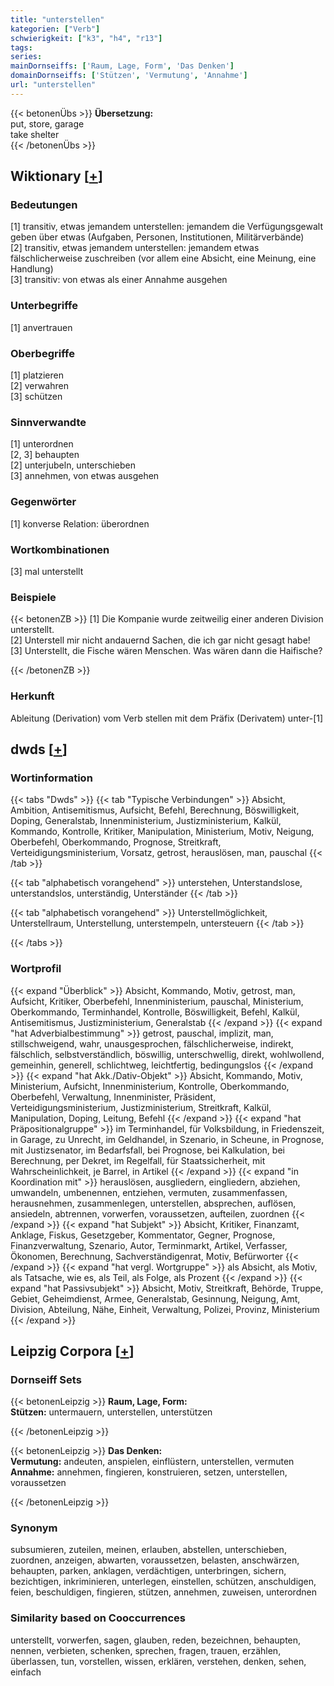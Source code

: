 ```yaml
---
title: "unterstellen"
kategorien: ["Verb"]
schwierigkeit: ["k3", "h4", "r13"]
tags:
series:
mainDornseiffs: ['Raum, Lage, Form', 'Das Denken']
domainDornseiffs: ['Stützen', 'Vermutung', 'Annahme']
url: "unterstellen"
---
```


{{< betonenÜbs >}}
**Übersetzung:**  
put, store, garage  
take shelter  
{{< /betonenÜbs >}}

## Wiktionary [[+](https://de.wiktionary.org/wiki/unterstellen)]

### Bedeutungen
[1] transitiv, etwas jemandem unterstellen: jemandem die Verfügungsgewalt geben über etwas (Aufgaben, Personen, Institutionen, Militärverbände)  
[2] transitiv, etwas jemandem unterstellen: jemandem etwas fälschlicherweise zuschreiben (vor allem eine Absicht, eine Meinung, eine Handlung)  
[3] transitiv: von etwas als einer Annahme ausgehen  

### Unterbegriffe
[1] anvertrauen  

### Oberbegriffe
[1] platzieren  
[2] verwahren  
[3] schützen  

### Sinnverwandte
[1] unterordnen  
[2, 3] behaupten  
[2] unterjubeln, unterschieben  
[3] annehmen, von etwas ausgehen  

### Gegenwörter
[1] konverse Relation: überordnen  

### Wortkombinationen
[3] mal unterstellt  

### Beispiele
{{< betonenZB >}}
[1] Die Kompanie wurde zeitweilig einer anderen Division unterstellt.  
[2] Unterstell mir nicht andauernd Sachen, die ich gar nicht gesagt habe!  
[3] Unterstellt, die Fische wären Menschen. Was wären dann die Haifische?  

{{< /betonenZB >}}
### Herkunft
Ableitung (Derivation) vom Verb stellen mit dem Präfix (Derivatem) unter-[1]  



## dwds [[+](https://www.dwds.de/wb/unterstellen)]

### Wortinformation
{{< tabs "Dwds" >}}
{{< tab "Typische Verbindungen" >}}
Absicht, Ambition, Antisemitismus, Aufsicht, Befehl, Berechnung, Böswilligkeit, Doping, Generalstab, Innenministerium, Justizministerium, Kalkül, Kommando, Kontrolle, Kritiker, Manipulation, Ministerium, Motiv, Neigung, Oberbefehl, Oberkommando, Prognose, Streitkraft, Verteidigungsministerium, Vorsatz, getrost, herauslösen, man, pauschal
{{< /tab >}}

{{< tab "alphabetisch vorangehend" >}}
unterstehen, Unterstandslose, unterstandslos, unterständig, Unterständer
{{< /tab >}}

{{< tab "alphabetisch vorangehend" >}}
Unterstellmöglichkeit, Unterstellraum, Unterstellung, unterstempeln, untersteuern
{{< /tab >}}

{{< /tabs >}}

### Wortprofil
{{< expand "Überblick" >}} Absicht, Kommando, Motiv, getrost, man, Aufsicht, Kritiker, Oberbefehl, Innenministerium, pauschal, Ministerium, Oberkommando, Terminhandel, Kontrolle, Böswilligkeit, Befehl, Kalkül, Antisemitismus, Justizministerium, Generalstab {{< /expand >}}
{{< expand "hat Adverbialbestimmung" >}} getrost, pauschal, implizit, man, stillschweigend, wahr, unausgesprochen, fälschlicherweise, indirekt, fälschlich, selbstverständlich, böswillig, unterschwellig, direkt, wohlwollend, gemeinhin, generell, schlichtweg, leichtfertig, bedingungslos {{< /expand >}}
{{< expand "hat Akk./Dativ-Objekt" >}} Absicht, Kommando, Motiv, Ministerium, Aufsicht, Innenministerium, Kontrolle, Oberkommando, Oberbefehl, Verwaltung, Innenminister, Präsident, Verteidigungsministerium, Justizministerium, Streitkraft, Kalkül, Manipulation, Doping, Leitung, Befehl {{< /expand >}}
{{< expand "hat Präpositionalgruppe" >}} im Terminhandel, für Volksbildung, in Friedenszeit, in Garage, zu Unrecht, im Geldhandel, in Szenario, in Scheune, in Prognose, mit Justizsenator, im Bedarfsfall, bei Prognose, bei Kalkulation, bei Berechnung, per Dekret, im Regelfall, für Staatssicherheit, mit Wahrscheinlichkeit, je Barrel, in Artikel {{< /expand >}}
{{< expand "in Koordination mit" >}} herauslösen, ausgliedern, eingliedern, abziehen, umwandeln, umbenennen, entziehen, vermuten, zusammenfassen, herausnehmen, zusammenlegen, unterstellen, absprechen, auflösen, ansiedeln, abtrennen, vorwerfen, voraussetzen, aufteilen, zuordnen {{< /expand >}}
{{< expand "hat Subjekt" >}} Absicht, Kritiker, Finanzamt, Anklage, Fiskus, Gesetzgeber, Kommentator, Gegner, Prognose, Finanzverwaltung, Szenario, Autor, Terminmarkt, Artikel, Verfasser, Ökonomen, Berechnung, Sachverständigenrat, Motiv, Befürworter {{< /expand >}}
{{< expand "hat vergl. Wortgruppe" >}} als Absicht, als Motiv, als Tatsache, wie es, als Teil, als Folge, als Prozent {{< /expand >}}
{{< expand "hat Passivsubjekt" >}} Absicht, Motiv, Streitkraft, Behörde, Truppe, Gebiet, Geheimdienst, Armee, Generalstab, Gesinnung, Neigung, Amt, Division, Abteilung, Nähe, Einheit, Verwaltung, Polizei, Provinz, Ministerium {{< /expand >}}

## Leipzig Corpora [[+](https://corpora.uni-leipzig.de/en/res?word=unterstellen&corpusId=deu_newscrawl-public_2018)]

### Dornseiff Sets
{{< betonenLeipzig >}}
**Raum, Lage, Form:**  
**Stützen:** untermauern, unterstellen, unterstützen  

{{< /betonenLeipzig >}}


{{< betonenLeipzig >}}
**Das Denken:**  
**Vermutung:** andeuten, anspielen, einflüstern, unterstellen, vermuten  
**Annahme:** annehmen, fingieren, konstruieren, setzen, unterstellen, voraussetzen  

{{< /betonenLeipzig >}}

### Synonym
subsumieren, zuteilen, meinen, erlauben, abstellen, unterschieben, zuordnen, anzeigen, abwarten, voraussetzen, belasten, anschwärzen, behaupten, parken, anklagen, verdächtigen, unterbringen, sichern, bezichtigen, inkriminieren, unterlegen, einstellen, schützen, anschuldigen, feien, beschuldigen, fingieren, stützen, annehmen, zuweisen, unterordnen


### Similarity based on Cooccurrences
unterstellt, vorwerfen, sagen, glauben, reden, bezeichnen, behaupten, nennen, verbieten, schenken, sprechen, fragen, trauen, erzählen, überlassen, tun, vorstellen, wissen, erklären, verstehen, denken, sehen, einfach

